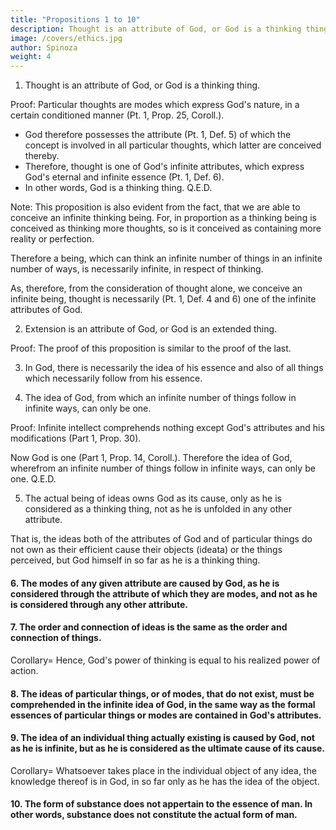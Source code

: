```yaml
---
title: "Propositions 1 to 10"
description: Thought is an attribute of God, or God is a thinking thing.
image: /covers/ethics.jpg
author: Spinoza
weight: 4
---
```




1. Thought is an attribute of God, or God is a thinking thing. 

 Proof: Particular thoughts are modes which express God's nature, in a certain conditioned manner (Pt. 1, Prop. 25, Coroll.).
- God therefore possesses the attribute (Pt. 1, Def. 5) of which the concept is involved in all particular thoughts, which latter are conceived thereby.
- Therefore, thought is one of God's infinite attributes, which express God's eternal and infinite essence (Pt. 1, Def. 6).
- In other words, God is a thinking thing. Q.E.D.
 
Note: This proposition is also evident from the fact, that we are able to conceive an infinite thinking being.
For, in proportion as a thinking being is conceived as thinking more thoughts, so is it conceived as containing more reality or perfection.


Therefore a being, which can think an infinite number of things in an infinite number of ways, is necessarily infinite, in respect of thinking.

As, therefore, from the consideration of thought alone, we conceive an infinite being, thought is necessarily (Pt. 1, Def. 4 and 6) one of the infinite attributes of God.



2. Extension is an attribute of God, or God is an extended thing.

Proof: The proof of this proposition is similar to the proof of the last.


3. In God, there is necessarily the idea of his essence and also of all things which necessarily follow from his essence. 

<!-- Proof=  God (by the Prop. 1 of this Part) can think an infinite number of things in infinite ways.
- He (what is the same thing, by Prop. 16, Part 1) can form the idea of his essence, and of all things which necessarily follow from it.
- All that is in God's power necessarily is (Pt. 1, Prop. 35).
Therefore, such an idea as we are considering necessarily is, and in God alone. Q.E.D. (Part 1, Prop. 15)
Note=  People understand by the power of God, the free will of God and the right over all things that exist, which latter are accordingly generally considered as contingent.
 -->
<!-- For it is said that God has the power to destroy all things and to reduce them to nothing.
God's power is very often likened to the power of kings.
But we have refuted this doctrine (Pt. 1, Prop. 32, Corolls. 1 and 2).
We have shown (Part 1, Prop. 16) that God acts by the same necessity, as that by which he understands himself.
In other words, as it follows from the necessity of the divine nature (as all admit), that God understands himself, so also does it follow by the same necessity, that God performs infinite acts in infinite ways.
We further showed (Part 1, Prop. 34), that God's power is identical with God's essence in action.
Therefore, it is as impossible for us to conceive God as not acting, as to conceive him as non—existent.
If we pursue the subject further, I could point out that the power which is commonly attributed to God is not only human (as showing that God is conceived by people as a man, or in the likeness of a man), but involves a negation of power.
But I am unwilling to go over the same ground so often.
I can only beg the reader repeatedly to turn to what I have said in Part 1 from Prop. 16 to the end.
No one will be able to follow my meaning, unless he is careful not to confound God's power with the human power and right of kings. -->


4. The idea of God, from which an infinite number of things follow in infinite ways, can only be one. 

Proof: Infinite intellect comprehends nothing except God's attributes and his modifications (Part 1, Prop. 30).

Now God is one (Part 1, Prop. 14, Coroll.).
Therefore the idea of God, wherefrom an infinite number of things follow in infinite ways, can only be one. Q.E.D.


5. The actual being of ideas owns God as its cause, only as he is considered as a thinking thing, not as he is unfolded in any other attribute.

That is, the ideas both of the attributes of God and of particular things do not own as their efficient cause their objects (ideata) or the things perceived, but God himself in so far as he is a thinking thing.

<!-- Proof=  This proposition is evident from Prop. 3 of this Part.
We there drew the conclusion, that God can form the idea of his essence, and of all things which follow necessarily therefrom, solely because he is a thinking thing, and not because he is the object of his own idea.
Wherefore the actual being of ideas owns for cause God, in so far as he is a thinking thing. It may be differently proved as follows= 
The actual being of ideas is (obviously) a mode of thought, that is (Part 1, Prop. 25, Coroll.) a mode which expresses in a certain manner the nature of God, in so far as he is a thinking thing.
It therefore (Part 1, Prop. 10) involves the conception of no other attribute of God.
Consequently (by Part 1, Ax. 4) it is not the effect of any attribute except thought.
Therefore the actual being of ideas owns God as its cause, as he is considered as a thinking thing, etc. Q.E.D. -->


#### 6. The modes of any given attribute are caused by God, as he is considered through the attribute of which they are modes, and not as he is considered through any other attribute. 

<!-- Proof=  Each attribute is conceived through itself, without any other (Part 1, Prop. 10)
Wherefore the modes of each attribute involve the conception of that attribute, but not of any other.
Thus (Part 1, Ax. 4) they are caused by God, only in so far as he is considered through the attribute whose modes they are, and not in so far as he is considered through any other. Q.E.D.
Corollary=  Hence the actual being of things, which are not modes of thought, does not follow from the divine nature, because that nature has prior knowledge of the things.
Things represented in ideas follow, and are derived from their particular attribute, in the same way, and with the same necessity as ideas follow (according to what we have shown) from the attribute of thought. -->


#### 7. The order and connection of ideas is the same as the order and connection of things. 

<!-- Proof=  This proposition is evident from Part 1, Ax. 4. For the idea of everything that is caused depends on a knowledge of the cause, whereof it is an effect. -->

Corollary=  Hence, God's power of thinking is equal to his realized power of action.

<!-- Whatsoever follows from God's infinite nature in the world of extension (formaliter), follows without exception in the same order and connection from the idea of God in the world of thought (objective).
Note=  I will recall that whatsoever can be perceived by the infinite intellect as constituting the essence of substance, belongs altogether only to one substance.
Consequently, substance thinking and substance extended are one and the same substance, comprehended now through one attribute, now through the other.
So, also, a mode of extension and the idea of that mode are one and the same thing, though expressed in two ways.
This truth seems to have been dimly recognized by those Jews who maintained that God, God's intellect, and the things understood by God are identical.
For instance, a circle existing in nature, and the idea of a circle existing, which is also in God, are one and the same thing displayed through different attributes.
Thus, whether we conceive nature under the attribute of extension, or under the attribute of thought, or under any other attribute, we shall find the same order, or one and the same chain of causes—that is, the same things following in either case.
 
God is the cause of an idea, such as the idea of a circle, as he is a thinking thing.
and of a circle, in so far as he is an extended thing, simply because the actual existence of the idea of a circle can only be perceived as a proximate cause through another mode of thinking.
and that again through another, and so on to infinity.
so that, so long as we consider things as modes of thinking, we must explain the order of the whole of nature, or the whole chain of causes, through the attribute of thought only.
And, in so far as we consider things as modes of extension, we must explain the order of the whole of nature through the attributes of extension only; and so on, in the case of the other attributes.
Wherefore of things as they are in themselves God is really the cause, inasmuch as he consists of infinite attributes.
I cannot for the present explain my meaning more clearly.
 -->


#### 8. The ideas of particular things, or of modes, that do not exist, must be comprehended in the infinite idea of God, in the same way as the formal essences of particular things or modes are contained in God's attributes. 

<!-- Proof=  This proposition is evident from the last proposition.
It is understood more clearly from the preceding note.
Corollary=  Hence, so long as particular things do not exist, except in so far as they are comprehended in the attributes of God, their representations in thought or ideas do not exist, except in so far as the infinite idea of God exists.
When particular things are said to exist, not only in so far as they are involved in the attributes of God, but also in so far as they are said to continue, their ideas will also involve existence, through which they are said to continue.
Note=  I fear that I am unable to give any example which explains the thing I am speaking of, as it is unique.
However, I will try to illustrate it as far as possible.
The nature of a circle is such that if any number of straight lines intersect within it, the rectangles formed by their segments will be equal to one another.
Thus, infinite equal rectangles are contained in a circle.
Yet none of these rectangles can be said to exist, except in so far as the circle exists.
nor can the idea of any of these rectangles be said to exist, except in so far as they are comprehended in the idea of the circle.
Let us grant that, from this infinite number of rectangles, only two exist.
The ideas of these two not only exist, in so far as they are contained in the idea of the circle, but also as they involve the existence of those rectangles.
Wherefore they are distinguished from the remaining ideas of the remaining rectangles.
 -->


#### 9. The idea of an individual thing actually existing is caused by God, not as he is infinite, but as he is considered as the ultimate cause of its cause. 
<!-- affected by another idea of a thing actually existing, of which he is the cause, as he is affected by a third idea, and so on to infinity.  -->

<!-- Proof=  The idea of an individual thing actually existing is an individual mode of thinking.
It is distinct from other modes (by the Corollary and note to Prop. 8 of this part).
Thus (by Prop. 6 of this part) it is caused by God, as a thinking thing, but not (by Prop. 28 of Part 1) as an absolute thinking thing, only as he is considered as affected by another mode of thinking; and he is the cause of this latter, as being affected by a third, and so on to infinity.
Now, the order and connection of ideas is (by Prop. 7 of this book) the same as the order and connection of causes.
Therefore, of a given individual idea another individual idea, or God, in so far as he is considered as modified by that idea, is the cause;
and of this second idea God is the cause, in so far as he is affected by another idea, and so on to infinity. Q.E.D.
 -->
Corollary=  Whatsoever takes place in the individual object of any idea, the knowledge thereof is in God, in so far only as he has the idea of the object. 

<!-- Proof=  Whatsoever takes place in the object of any idea, its idea is in God (by Prop. 3 of this part), not as he is infinite, but as he is considered as affected by another idea of an individual thing (by the last Prop.);
But (by Prop. 7 of this part) the order and connection of ideas is the same as the order and connection of things.
Therefore, the knowledge of that which takes place in any individual object will be in God, in so far only as he has the idea of that object. Q.E.D. -->


#### 10. The form of substance does not appertain to the essence of man. In other words, substance does not constitute the actual form of man.

<!-- Proof=  The being of substance involves necessary existence (Part 1, Prop. 7).
Therefore, if the being of substance appertains to the essence of man, substance being granted, man would necessarily be granted also (2. Def. 2).
Consequently, man would necessarily exist, which is absurd (2. Ax. 1).
Therefore, etc. Q.E.D.
Note=  This proposition may also be proved from Heading 1.5.
It shows that there cannot be two substances of the same nature.
For as there may be many men, the being of substance is not that which constitutes the actual being of man.
Again, the proposition is evident from the other properties of substance, that substance is in its nature infinite, immutable, indivisible, etc., as anyone may see for himself.
Corollary=  It follows that man's essence is made up of certain modifications of God's  attributes.
For (by the last Prop.) the being of substance does not belong to man's essence.
That essence therefore (by 1.15) is something which is in God.
Without God, it can neither be nor be conceived, whether as a modification (1.25. Coroll.), or a mode which expresses God's nature in a certain conditioned manner.
Note=  Everyone must surely admit, that nothing can be or be conceived without God.
All men agree that God is the one and only cause of all things, both of their essence and of their existence.
That is, God is not only the cause of things in respect to their being made (secundum fieri), but also in respect to their being (secundum esse).
At the same time many assert, that that, without which a thing cannot be nor be conceived, belongs to that thing's essence.
Wherefore they believe that either= 
God's nature appertains to the essence of created things, or
created things can exist or be conceived without God.
Otherwise, they probably hold inconsistent doctrines.
I think the cause for such confusion is mainly that they do not keep to the proper order of philosophic thinking.
God's nature should be reflected on first, as it is prior both in the order of knowledge and the order of nature.
They have= 
taken to be last in the order of knowledge, and
put into the first place 'the objects of sensation'.
Hence, while they are considering natural phenomena, they give no attention at all to the divine nature.
When they apply their mind to the study of the divine nature afterwards, they are unable to bear in mind the first hypotheses, with which they have overlaid the knowledge of natural phenomena, as such hypotheses are no help towards understanding the divine nature.
So it is easy to see that these persons contradict themselves freely.
However, I pass over this point.
My intention here was only to give a reason for not saying, that that, without which a thing cannot be or be conceived, belongs to the essence of that thing= 
Individual things cannot exist or be conceived without God.
Yet God does not appertain to their essence.
I said that "I considered as belonging to the essence of a thing that, which being given, the thing is necessarily given also, and which being removed, the thing is necessarily removed also.
or that without which the thing, and which itself without the thing can neither be nor be conceived." (2. Def. 2)
 -->
